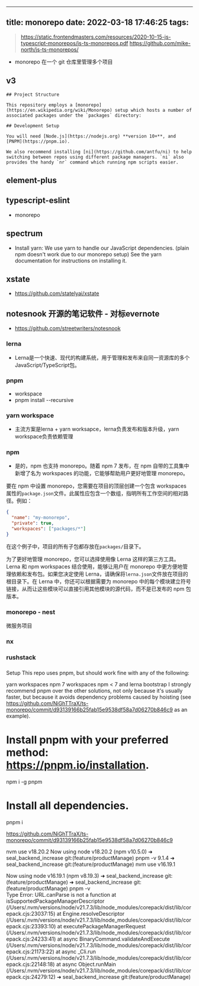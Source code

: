 <!--
 * @Author: yimin kuang
 * @Date: 2024-04-15 10:04:03
 * @LastEditors: yimin kuang
 * @LastEditTime: 2024-06-18 18:13:39
 * @Description: 描述信息
-->
---
title: monorepo
date: 2022-03-18 17:46:25
tags:
---

> https://static.frontendmasters.com/resources/2020-10-15-js-typescript-monorepos/js-ts-monorepos.pdf
> https://github.com/mike-north/js-ts-monorepos/
- monorepo 在一个 git 仓库里管理多个项目
## v3
```
## Project Structure

This repository employs a [monorepo](https://en.wikipedia.org/wiki/Monorepo) setup which hosts a number of associated packages under the `packages` directory:

## Development Setup

You will need [Node.js](https://nodejs.org) **version 10+**, and [PNPM](https://pnpm.io).

We also recommend installing [ni](https://github.com/antfu/ni) to help switching between repos using different package managers. `ni` also provides the handy `nr` command which running npm scripts easier.

```

## element-plus

## typescript-eslint
- monorepo


## spectrum
- Install yarn: We use yarn to handle our JavaScript dependencies. (plain npm doesn't work due to our monorepo setup) See the yarn documentation for instructions on installing it.


## xstate
- https://github.com/statelyai/xstate


## notesnook 开源的笔记软件 - 对标evernote
- https://github.com/streetwriters/notesnook


### lerna
- Lerna是一个快速、现代的构建系统，用于管理和发布来自同一资源库的多个JavaScript/TypeScript包。

### pnpm
- workspace
- pnpm install --recursive

### yarn workspace
- 主流方案是lerna + yarn worksapce，lerna负责发布和版本升级，yarn workspace负责依赖管理

### npm
- 是的，npm 也支持 monorepo。随着 npm 7 发布，在 npm 自带的工具集中新增了名为 workspaces 的功能，它能够帮助用户更好地管理 monorepo。

要在 npm 中设置 monorepo，您需要在项目的顶层创建一个包含 workspaces 属性的`package.json`文件。此属性应包含一个数组，指明所有工作空间的相对路径。例如：

```json
{
  "name": "my-monorepo",
  "private": true,
  "workspaces": ["packages/*"]
}
```

在这个例子中，项目的所有子包都存放在`packages/`目录下。

为了更好地管理 monorepo，您可以选择使用像 Lerna 这样的第三方工具。Lerna 和 npm workspaces 结合使用，能够让用户在 monorepo 中更方便地管理依赖和发布包。如果您决定使用 Lerna，请确保将`lerna.json`文件放在项目的根目录下。在 Lerna 中，你还可以根据需要为 monorepo 中的每个模块建立符号链接，从而让这些模块可以直接引用其他模块的源代码，而不是已发布的 npm 包版本。

### monorepo - nest
微服务项目

### nx


### rushstack

### 
Setup
This repo uses pnpm, but should work fine with any of the following:

yarn workspaces
npm 7 workspaces
npm < 7 and lerna bootstrap
I strongly recommend pnpm over the other solutions, not only because it's usually faster, but because it avoids dependency problems caused by hoisting (see https://github.com/NiGhTTraX/ts-monorepo/commit/d93139166b25fab15e9538df58a7d06270b846c9 as an example).

# Install pnpm with your preferred method: https://pnpm.io/installation.
npm i -g pnpm

# Install all dependencies.
pnpm i

https://github.com/NiGhTTraX/ts-monorepo/commit/d93139166b25fab15e9538df58a7d06270b846c9

 nvm use v18.20.2 
Now using node v18.20.2 (npm v10.5.0)
➜  seal_backend_increase git:(feature/productManage) pnpm -v
9.1.4
➜  seal_backend_increase git:(feature/productManage) nvm use v16.19.1 

Now using node v16.19.1 (npm v8.19.3)
➜  seal_backend_increase git:(feature/productManage) 
➜  seal_backend_increase git:(feature/productManage) pnpm -v         
Type Error: URL.canParse is not a function
    at isSupportedPackageManagerDescriptor (/Users/.nvm/versions/node/v21.7.3/lib/node_modules/corepack/dist/lib/corepack.cjs:23037:15)
    at Engine.resolveDescriptor (/Users/.nvm/versions/node/v21.7.3/lib/node_modules/corepack/dist/lib/corepack.cjs:23393:10)
    at executePackageManagerRequest (/Users/.nvm/versions/node/v21.7.3/lib/node_modules/corepack/dist/lib/corepack.cjs:24233:41)
    at async BinaryCommand.validateAndExecute (/Users/.nvm/versions/node/v21.7.3/lib/node_modules/corepack/dist/lib/corepack.cjs:21173:22)
    at async _Cli.run (/Users/.nvm/versions/node/v21.7.3/lib/node_modules/corepack/dist/lib/corepack.cjs:22148:18)
    at async Object.runMain (/Users/.nvm/versions/node/v21.7.3/lib/node_modules/corepack/dist/lib/corepack.cjs:24279:12)
➜  seal_backend_increase git:(feature/productManage) 